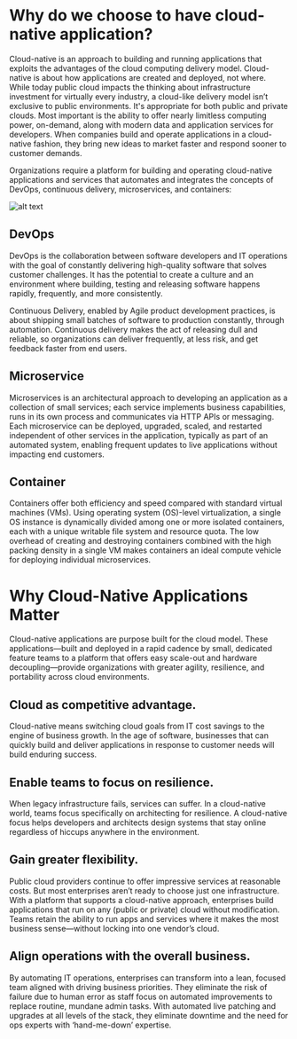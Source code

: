 # Why do we choose to have cloud-native application?

Cloud-native is an approach to building and running applications that exploits the advantages of the cloud computing delivery model. Cloud-native is about how applications are created and deployed, not where. While today public cloud impacts the thinking about infrastructure investment for virtually every industry, a cloud-like delivery model isn’t exclusive to public environments. It's appropriate for both public and private clouds. Most important is the ability to offer nearly limitless computing power, on-demand, along with modern data and application services for developers. When companies build and operate applications in a cloud-native fashion, they bring new ideas to market faster and respond sooner to customer demands.

Organizations require a platform for building and operating cloud-native applications and services that automates and integrates the concepts of DevOps, continuous delivery, microservices, and containers:

![alt text](https://d1fto35gcfffzn.cloudfront.net/images/topics/cloudnative/diagram-cloud-native.png)

## DevOps

DevOps is the collaboration between software developers and IT operations with the goal of constantly delivering high-quality software that solves customer challenges. It has the potential to create a culture and an environment where building, testing and releasing software happens rapidly, frequently, and more consistently.

Continuous Delivery, enabled by Agile product development practices, is about shipping small batches of software to production constantly, through automation. Continuous delivery makes the act of releasing dull and reliable, so organizations can deliver frequently, at less risk, and get feedback faster from end users.

## Microservice

Microservices is an architectural approach to developing an application as a collection of small services; each service implements business capabilities, runs in its own process and communicates via HTTP APIs or messaging. Each microservice can be deployed, upgraded, scaled, and restarted independent of other services in the application, typically as part of an automated system, enabling frequent updates to live applications without impacting end customers.

## Container

Containers offer both efficiency and speed compared with standard virtual machines (VMs). Using operating system (OS)-level virtualization, a single OS instance is dynamically divided among one or more isolated containers, each with a unique writable file system and resource quota. The low overhead of creating and destroying containers combined with the high packing density in a single VM makes containers an ideal compute vehicle for deploying individual microservices.


# Why Cloud-Native Applications Matter

Cloud-native applications are purpose built for the cloud model. These applications—built and deployed in a rapid cadence by small, dedicated feature teams to a platform that offers easy scale-out and hardware decoupling—provide organizations with greater agility, resilience, and portability across cloud environments.

## Cloud as competitive advantage.

Cloud-native means switching cloud goals from IT cost savings to the engine of business growth. In the age of software, businesses that can quickly build and deliver applications in response to customer needs will build enduring success.

## Enable teams to focus on resilience.

When legacy infrastructure fails, services can suffer. In a cloud-native world, teams focus specifically on architecting for resilience. A cloud-native focus helps developers and architects design systems that stay online regardless of hiccups anywhere in the environment.

## Gain greater flexibility.

Public cloud providers continue to offer impressive services at reasonable costs. But most enterprises aren’t ready to choose just one infrastructure. With a platform that supports a cloud-native approach, enterprises build applications that run on any (public or private) cloud without modification. Teams retain the ability to run apps and services where it makes the most business sense—without locking into one vendor’s cloud.

## Align operations with the overall business.

By automating IT operations, enterprises can transform into a lean, focused team aligned with driving business priorities. They eliminate the risk of failure due to human error as staff focus on automated improvements to replace routine, mundane admin tasks. With automated live patching and upgrades at all levels of the stack, they eliminate downtime and the need for ops experts with ‘hand-me-down’ expertise.
